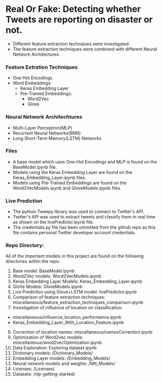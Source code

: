 # Real Or Fake: Detecting whether Tweets are reporting on disaster or not.

- Different feature extraction technqiues were investigated.
- The feature extraction techniques were combined with different Neural Network Architectures.

### Feature Extration Techniques

- One Hot Encodings
- Word Embeddings:
  - Keras Embedding Layer
  - Pre-Trained Embeddings:
    - Word2Vec
    - Glove

### Neural Network Architechtures

- Multi-Layer Perceptron(MLP)
- Recurrent Neural Networks(RNN)
- Long Short-Term Memory(LSTM) Networks

### Files

- A base model which uses One-Hot Encodings and MLP is found on the BaseModel.ipynb file.
- Models using the Keras Embedding Layer are found on the Keras_Embedding_Layer.ipynb files.
- Models using Pre-Trained Embeddings are found on the Word2VecModels.ipynb and GloveModels.ipynb files

### Live Prediction

- The python Tweepy library was used to connect to Twitter's API.
- Twitter's API was used to extract tweets and classify them in real time as shown on the livePredictor.ipynb file.
- The credentials.py file has been ommitted from the github repo as this file contains personal Twitter developer account credentials.

### Repo Directory:

All of the important models in this project are found on the following directories within the repo:

1. Base model: BaseModel.ipynb
2. Word2Vec models: Word2VecModels.ipynb
3. Keras Embedding Layer Models: Keras_Embedding_Layer.ipynb
4. GloVe Models: GloveModels.ipynb
5. Live Prediction using Glove+LSTM model: livePredictor.ipynb 
6. Comparison of feature extraction techniques: miscellaneous/feature_extraction_techniques_comparison.ipynb
7. Investigation of influence of location on classification: 
  - miscellaneous/influence_location_performance.ipynb
  - Keras_Embedding_Layer_With_Location_Feature.ipynb
8. Correction of location names: miscellaneous/namesCorrection.ipynb
9. Optimization of Word2vec models: miscellaneous/word2vecOptimization.ipynb
10. Data Exploration: Exploring dataset.ipynb
11. Dictionary models: /Dictionary_Models/
12. Embedding Layer models: /Embedding_Models/
13. Neural network models and weights: /NN_Models/
14. Licenses: /Licenses/
15. Datasets: /nlp-getting-started/

